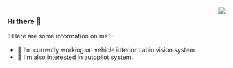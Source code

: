 <img align="right" src="https://github-readme-stats.vercel.app/api?username=DavidQiuChao&show_icons=true&icon_color=CE1D2D&text_color=718096&bg_color=ffffff&hide_title=true" />

### Hi there 👋

✨Here are some information on me✨:

- 🔭 I’m currently working on vehicle interior cabin vision system. 
- :car: I'm also interested in autopilot system.
